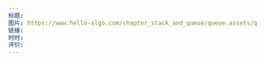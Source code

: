 ```yaml
---
标题: 
图片: https://www.hello-algo.com/chapter_stack_and_queue/queue.assets/queue_operations.png
链接: 
时时: 
评价:
---
```


